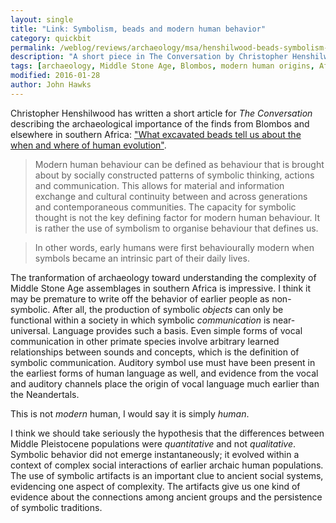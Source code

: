```yaml
---
layout: single
title: "Link: Symbolism, beads and modern human behavior"
category: quickbit
permalink: /weblog/reviews/archaeology/msa/henshilwood-beads-symbolism-link-2016.html
description: "A short piece in The Conversation by Christopher Henshilwood focuses on the importance of symbolic artifacts in understanding human origins."
tags: [archaeology, Middle Stone Age, Blombos, modern human origins, Africa]
modified: 2016-01-28
author: John Hawks
---
```



Christopher Henshilwood has written a short article for <em>The Conversation</em> describing the archaeological importance of the finds from Blombos and elsewhere in southern Africa: <a href="https://theconversation.com/what-excavated-beads-tell-us-about-the-when-and-where-of-human-evolution-53695">"What excavated beads tell us about the when and where of human evolution"</a>. 

<blockquote>Modern human behaviour can be defined as behaviour that is brought about by socially constructed patterns of symbolic thinking, actions and communication. This allows for material and information exchange and cultural continuity between and across generations and contemporaneous communities. The capacity for symbolic thought is not the key defining factor for modern human behaviour. It is rather the use of symbolism to organise behaviour that defines us.</blockquote>

<blockquote>In other words, early humans were first behaviourally modern when symbols became an intrinsic part of their daily lives.</blockquote>

The tranformation of archaeology toward understanding the complexity of Middle Stone Age assemblages in southern Africa is impressive. I think it may be premature to write off the behavior of earlier people as non-symbolic. After all, the production of symbolic <em>objects</em> can only be functional within a society in which symbolic <em>communication</em> is near-universal. Language provides such a basis. Even simple forms of vocal communication in other primate species involve arbitrary learned relationships between sounds and concepts, which is the definition of symbolic communication. Auditory symbol use must have been present in the earliest forms of human language as well, and evidence from the vocal and auditory channels place the origin of vocal language much earlier than the Neandertals. 

This is not <em>modern</em> human, I would say it is simply <em>human</em>. 

I think we should take seriously the hypothesis that the differences between Middle Pleistocene populations were <em>quantitative</em> and not <em>qualitative</em>. Symbolic behavior did not emerge instantaneously; it evolved within a context of complex social interactions of earlier archaic human populations. The use of symbolic artifacts is an important clue to ancient social systems, evidencing one aspect of complexity. The artifacts give us one kind of evidence about the connections among ancient groups and the persistence of symbolic traditions. 
